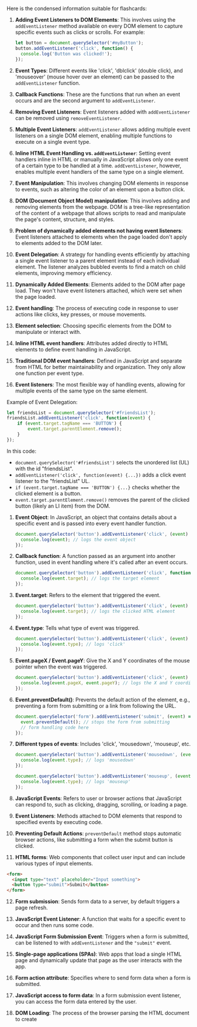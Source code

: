 Here is the condensed information suitable for flashcards:

1. **Adding Event Listeners to DOM Elements**: This involves using the `addEventListener` method available on every DOM element to capture specific events such as clicks or scrolls. For example:
    ```javascript
    let button = document.querySelector('#myButton');
    button.addEventListener('click', function() {
      console.log('Button was clicked!');
    });
    ```

2. **Event Types**: Different events like 'click', 'dblclick' (double click), and 'mouseover' (mouse hover over an element) can be passed to the `addEventListener` function.

3. **Callback Functions**: These are the functions that run when an event occurs and are the second argument to `addEventListener`.

4. **Removing Event Listeners**: Event listeners added with `addEventListener` can be removed using `removeEventListener`.

5. **Multiple Event Listeners**: `addEventListener` allows adding multiple event listeners on a single DOM element, enabling multiple functions to execute on a single event type.

6. **Inline HTML Event Handling vs. `addEventListener`**: Setting event handlers inline in HTML or manually in JavaScript allows only one event of a certain type to be handled at a time. `addEventListener`, however, enables multiple event handlers of the same type on a single element.

7. **Event Manipulation**: This involves changing DOM elements in response to events, such as altering the color of an element upon a button click.

8. **DOM (Document Object Model) manipulation**: This involves adding and removing elements from the webpage. DOM is a tree-like representation of the content of a webpage that allows scripts to read and manipulate the page's content, structure, and styles.

9. **Problem of dynamically added elements not having event listeners**: Event listeners attached to elements when the page loaded don't apply to elements added to the DOM later.

10. **Event Delegation**: A strategy for handling events efficiently by attaching a single event listener to a parent element instead of each individual element. The listener analyzes bubbled events to find a match on child elements, improving memory efficiency.

11. **Dynamically Added Elements**: Elements added to the DOM after page load. They won't have event listeners attached, which were set when the page loaded.

12. **Event handling**: The process of executing code in response to user actions like clicks, key presses, or mouse movements.

13. **Element selection**: Choosing specific elements from the DOM to manipulate or interact with.

14. **Inline HTML event handlers**: Attributes added directly to HTML elements to define event handling in JavaScript.

15. **Traditional DOM event handlers**: Defined in JavaScript and separate from HTML for better maintainability and organization. They only allow one function per event type.

16. **Event listeners**: The most flexible way of handling events, allowing for multiple events of the same type on the same element. 

Example of Event Delegation:

```javascript
let friendsList = document.querySelector('#friendsList');
friendsList.addEventListener('click', function(event) {
    if (event.target.tagName === 'BUTTON') {
        event.target.parentElement.remove();
    }
});
```

In this code:

- `document.querySelector('#friendsList')` selects the unordered list (UL) with the id "friendsList".
- `addEventListener('click', function(event) {...})` adds a click event listener to the "friendsList" UL.
- `if (event.target.tagName === 'BUTTON') {...}` checks whether the clicked element is a button.
- `event.target.parentElement.remove()` removes the parent of the clicked button (likely an LI item) from the DOM.


1. **Event Object**: In JavaScript, an object that contains details about a specific event and is passed into every event handler function.

   ```javascript
   document.querySelector('button').addEventListener('click', (event) => {
     console.log(event); // logs the event object
   });
   ```

2. **Callback function**: A function passed as an argument into another function, used in event handling where it's called after an event occurs.

   ```javascript
   document.querySelector('button').addEventListener('click', function callback(event) {
     console.log(event.target); // logs the target element
   });
   ```

3. **Event.target**: Refers to the element that triggered the event.

   ```javascript
   document.querySelector('button').addEventListener('click', (event) => {
     console.log(event.target); // logs the clicked HTML element
   });
   ```

4. **Event.type**: Tells what type of event was triggered.

   ```javascript
   document.querySelector('button').addEventListener('click', (event) => {
     console.log(event.type); // logs 'click'
   });
   ```

5. **Event.pageX / Event.pageY**: Give the X and Y coordinates of the mouse pointer when the event was triggered.

   ```javascript
   document.querySelector('button').addEventListener('click', (event) => {
     console.log(event.pageX, event.pageY); // logs the X and Y coordinates
   });
   ```

6. **Event.preventDefault()**: Prevents the default action of the element, e.g., preventing a form from submitting or a link from following the URL.

   ```javascript
   document.querySelector('form').addEventListener('submit', (event) => {
     event.preventDefault(); // stops the form from submitting
     // form handling code here
   });
   ```

7. **Different types of events**: Includes 'click', 'mousedown', 'mouseup', etc.

   ```javascript
   document.querySelector('button').addEventListener('mousedown', (event) => {
     console.log(event.type); // logs 'mousedown'
   });

   document.querySelector('button').addEventListener('mouseup', (event) => {
     console.log(event.type); // logs 'mouseup'
   });
   ```

8. **JavaScript Events**: Refers to user or browser actions that JavaScript can respond to, such as clicking, dragging, scrolling, or loading a page.

9. **Event Listeners**: Methods attached to DOM elements that respond to specified events by executing code.

10. **Preventing Default Actions**: `preventDefault` method stops automatic browser actions, like submitting a form when the submit button is clicked.

11. **HTML forms**: Web components that collect user input and can include various types of input elements.

```html
<form>
  <input type="text" placeholder="Input something">
  <button type="submit">Submit</button>
</form>
```

12. **Form submission**: Sends form data to a server, by default triggers a page refresh.

13. **JavaScript Event Listener**: A function that waits for a specific event to occur and then runs some code.

14. **JavaScript Form Submission Event**: Triggers when a form is submitted, can be listened to with `addEventListener` and the `"submit"` event.

15. **Single-page applications (SPAs)**: Web apps that load a single HTML page and dynamically update that page as the user interacts with the app.

16. **Form action attribute**: Specifies where to send form data when a form is submitted.

17. **JavaScript access to form data**: In a form submission event listener, you can access the form data entered by the user.

18. **DOM Loading**: The process of the browser parsing the HTML document to create